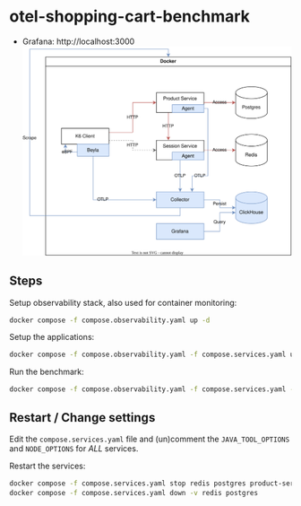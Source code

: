 # otel-shopping-cart-benchmark

- Grafana: http://localhost:3000
![](doc/architecture.drawio.svg)

## Steps

Setup observability stack, also used for container monitoring:

```bash
docker compose -f compose.observability.yaml up -d
```

Setup the applications:

```bash
docker compose -f compose.observability.yaml -f compose.services.yaml up -d --build
```

Run the benchmark:

```bash
docker compose -f compose.observability.yaml -f compose.services.yaml -f compose.load.yaml up -d
```

## Restart / Change settings

Edit the `compose.services.yaml` file and (un)comment the `JAVA_TOOL_OPTIONS` and `NODE_OPTIONS` for *ALL* services.

Restart the services:

```bash
docker compose -f compose.services.yaml stop redis postgres product-service session-service
docker compose -f compose.services.yaml down -v redis postgres
```